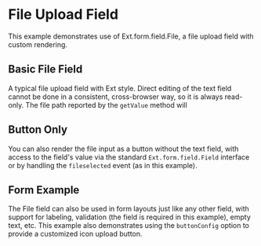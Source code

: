 # File Upload Field #

This example demonstrates use of Ext.form.field.File, a file upload field with custom rendering.

## Basic File Field ##

A typical file upload field with Ext style. Direct editing of the text field cannot be done in a consistent, cross-browser way, so it is always read-only. The file path reported by the `getValue` method will


## Button Only ##

You can also render the file input as a button without the text field, with access to the field's value via the standard `Ext.form.field.Field` interface or by handling the `fileselected` event (as in this example).

## Form Example ##

The File field can also be used in form layouts just like any other field, with support for labeling, validation (the field is required in this example), empty text, etc.  This example also demonstrates using the `buttonConfig` option to provide a customized icon upload button.
